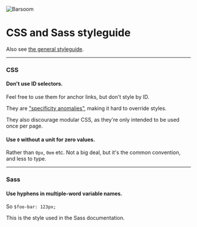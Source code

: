 ![Barsoom](http://barsoom.se/barsoom.png)

# CSS and Sass styleguide

Also see [the general styleguide](/styleguide).

---
### CSS

#### Don't use ID selectors.

Feel free to use them for anchor links, but don't style by ID.

They are ["specificity anomalies"](http://cssguidelin.es/#ids-in-css), making it hard to override styles.

They also discourage modular CSS, as they're only intended to be used once per page.

#### Use `0` without a unit for zero values.

Rather than `0px`, `0em` etc. Not a big deal, but it's the common convention, and less to type.


---
### Sass

#### Use hyphens in multiple-word variable names.

So `$foo-bar: 123px;`

This is the style used in the Sass documentation.
